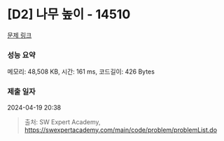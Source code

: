# [D2] 나무 높이 - 14510 

[문제 링크](https://swexpertacademy.com/main/code/problem/problemDetail.do?contestProbId=AYFofW8qpXYDFAR4) 

### 성능 요약

메모리: 48,508 KB, 시간: 161 ms, 코드길이: 426 Bytes

### 제출 일자

2024-04-19 20:38



> 출처: SW Expert Academy, https://swexpertacademy.com/main/code/problem/problemList.do